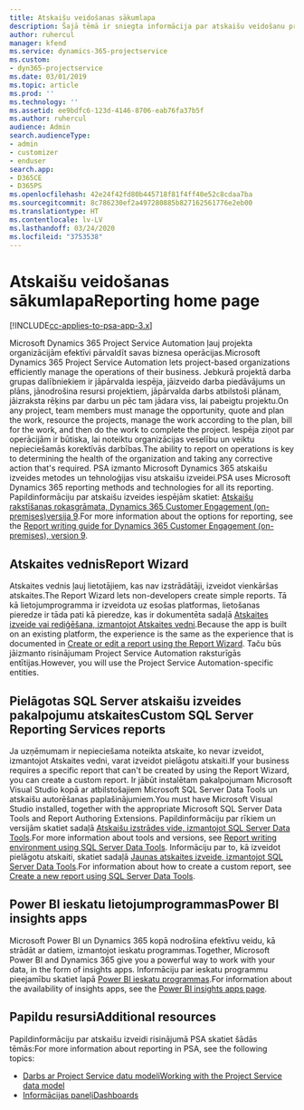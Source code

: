 ```yaml
---
title: Atskaišu veidošanas sākumlapa
description: Šajā tēmā ir sniegta informācija par atskaišu veidošanu programmā Dynamics 365 Project Service Automation.
author: ruhercul
manager: kfend
ms.service: dynamics-365-projectservice
ms.custom:
- dyn365-projectservice
ms.date: 03/01/2019
ms.topic: article
ms.prod: ''
ms.technology: ''
ms.assetid: ee9bdfc6-123d-4146-8706-eab76fa37b5f
ms.author: ruhercul
audience: Admin
search.audienceType:
- admin
- customizer
- enduser
search.app:
- D365CE
- D365PS
ms.openlocfilehash: 42e24f42fd80b445718f81f4ff40e52c8cdaa7ba
ms.sourcegitcommit: 8c786230ef2a497280885b827162561776e2eb00
ms.translationtype: HT
ms.contentlocale: lv-LV
ms.lasthandoff: 03/24/2020
ms.locfileid: "3753538"
---
```

# <a name="reporting-home-page"></a><span data-ttu-id="cfb7c-103">Atskaišu veidošanas sākumlapa</span><span class="sxs-lookup"><span data-stu-id="cfb7c-103">Reporting home page</span></span>

[!INCLUDE[cc-applies-to-psa-app-3.x](../includes/cc-applies-to-psa-app-3x.md)]

<span data-ttu-id="cfb7c-104">Microsoft Dynamics 365 Project Service Automation ļauj projekta organizācijām efektīvi pārvaldīt savas biznesa operācijas.</span><span class="sxs-lookup"><span data-stu-id="cfb7c-104">Microsoft Dynamics 365 Project Service Automation lets project-based organizations efficiently manage the operations of their business.</span></span> <span data-ttu-id="cfb7c-105">Jebkurā projektā darba grupas dalībniekiem ir jāpārvalda iespēja, jāizveido darba piedāvājums un plāns, jānodrošina resursi projektiem, jāpārvalda darbs atbilstoši plānam, jāizraksta rēķins par darbu un pēc tam jādara viss, lai pabeigtu projektu.</span><span class="sxs-lookup"><span data-stu-id="cfb7c-105">On any project, team members must manage the opportunity, quote and plan the work, resource the projects, manage the work according to the plan, bill for the work, and then do the work to complete the project.</span></span> <span data-ttu-id="cfb7c-106">Iespēja ziņot par operācijām ir būtiska, lai noteiktu organizācijas veselību un veiktu nepieciešamās korektīvās darbības.</span><span class="sxs-lookup"><span data-stu-id="cfb7c-106">The ability to report on operations is key to determining the health of the organization and taking any corrective action that's required.</span></span> <span data-ttu-id="cfb7c-107">PSA izmanto Microsoft Dynamics 365 atskaišu izveides metodes un tehnoloģijas visu atskaišu izveidei.</span><span class="sxs-lookup"><span data-stu-id="cfb7c-107">PSA uses Microsoft Dynamics 365 reporting methods and technologies for all its reporting.</span></span> <span data-ttu-id="cfb7c-108">Papildinformāciju par atskaišu izveides iespējām skatiet: [Atskaišu rakstīšanas rokasgrāmata, Dynamics 365 Customer Engagement (on-premises)versija 9](../analytics/reporting-analytics-with-dynamics-365.md).</span><span class="sxs-lookup"><span data-stu-id="cfb7c-108">For more information about the options for reporting, see the [Report writing guide for Dynamics 365 Customer Engagement (on-premises), version 9](../analytics/reporting-analytics-with-dynamics-365.md).</span></span>

## <a name="report-wizard"></a><span data-ttu-id="cfb7c-109">Atskaites vednis</span><span class="sxs-lookup"><span data-stu-id="cfb7c-109">Report Wizard</span></span>

<span data-ttu-id="cfb7c-110">Atskaites vednis ļauj lietotājiem, kas nav izstrādātāji, izveidot vienkāršas atskaites.</span><span class="sxs-lookup"><span data-stu-id="cfb7c-110">The Report Wizard lets non-developers create simple reports.</span></span> <span data-ttu-id="cfb7c-111">Tā kā lietojumprogramma ir izveidota uz esošas platformas, lietošanas pieredze ir tāda pati kā pieredze, kas ir dokumentēta sadaļā [Atskaites izveide vai rediģēšana, izmantojot Atskaites vedni](../basics/create-edit-copy-report-wizard.md).</span><span class="sxs-lookup"><span data-stu-id="cfb7c-111">Because the app is built on an existing platform, the experience is the same as the experience that is documented in [Create or edit a report using the Report Wizard](../basics/create-edit-copy-report-wizard.md).</span></span> <span data-ttu-id="cfb7c-112">Taču būs jāizmanto risinājumam Project Service Automation raksturīgās entītijas.</span><span class="sxs-lookup"><span data-stu-id="cfb7c-112">However, you will use the Project Service Automation-specific entities.</span></span>

## <a name="custom-sql-server-reporting-services-reports"></a><span data-ttu-id="cfb7c-113">Pielāgotas SQL Server atskaišu izveides pakalpojumu atskaites</span><span class="sxs-lookup"><span data-stu-id="cfb7c-113">Custom SQL Server Reporting Services reports</span></span>

<span data-ttu-id="cfb7c-114">Ja uzņēmumam ir nepieciešama noteikta atskaite, ko nevar izveidot, izmantojot Atskaites vedni, varat izveidot pielāgotu atskaiti.</span><span class="sxs-lookup"><span data-stu-id="cfb7c-114">If your business requires a specific report that can't be created by using the Report Wizard, you can create a custom report.</span></span> <span data-ttu-id="cfb7c-115">Ir jābūt instalētam pakalpojumam Microsoft Visual Studio kopā ar atbilstošajiem Microsoft SQL Server Data Tools un atskaišu autorēšanas paplašinājumiem.</span><span class="sxs-lookup"><span data-stu-id="cfb7c-115">You must have Microsoft Visual Studio installed, together with the appropriate Microsoft SQL Server Data Tools and Report Authoring Extensions.</span></span> <span data-ttu-id="cfb7c-116">Papildinformāciju par rīkiem un versijām skatiet sadaļā [Atskaišu izstrādes vide, izmantojot SQL Server Data Tools](../analytics/report-writing-environment-using-sql-server-data-tools.md).</span><span class="sxs-lookup"><span data-stu-id="cfb7c-116">For more information about tools and versions, see [Report writing environment using SQL Server Data Tools](../analytics/report-writing-environment-using-sql-server-data-tools.md).</span></span> <span data-ttu-id="cfb7c-117">Informāciju par to, kā izveidot pielāgotu atskaiti, skatiet sadaļā [Jaunas atskaites izveide, izmantojot SQL Server Data Tools](../analytics/create-a-new-report-using-sql-server-data-tools.md).</span><span class="sxs-lookup"><span data-stu-id="cfb7c-117">For information about how to create a custom report, see [Create a new report using SQL Server Data Tools](../analytics/create-a-new-report-using-sql-server-data-tools.md).</span></span>

## <a name="power-bi-insights-apps"></a><span data-ttu-id="cfb7c-118">Power BI ieskatu lietojumprogrammas</span><span class="sxs-lookup"><span data-stu-id="cfb7c-118">Power BI insights apps</span></span>

<span data-ttu-id="cfb7c-119">Microsoft Power BI un Dynamics 365 kopā nodrošina efektīvu veidu, kā strādāt ar datiem, izmantojot ieskatu programmas.</span><span class="sxs-lookup"><span data-stu-id="cfb7c-119">Together, Microsoft Power BI and Dynamics 365 give you a powerful way to work with your data, in the form of insights apps.</span></span> <span data-ttu-id="cfb7c-120">Informāciju par ieskatu programmu pieejamību skatiet lapā [Power BI ieskatu programmas](https://powerbi.microsoft.com/power-bi-insights-apps/).</span><span class="sxs-lookup"><span data-stu-id="cfb7c-120">For information about the availability of insights apps, see the [Power BI insights apps page](https://powerbi.microsoft.com/power-bi-insights-apps/).</span></span>


## <a name="additional-resources"></a><span data-ttu-id="cfb7c-121">Papildu resursi</span><span class="sxs-lookup"><span data-stu-id="cfb7c-121">Additional resources</span></span>
<span data-ttu-id="cfb7c-122">Papildinformāciju par atskaišu izveidi risinājumā PSA skatiet šādās tēmās:</span><span class="sxs-lookup"><span data-stu-id="cfb7c-122">For more information about reporting in PSA, see the following topics:</span></span>

- [<span data-ttu-id="cfb7c-123">Darbs ar Project Service datu modeli</span><span class="sxs-lookup"><span data-stu-id="cfb7c-123">Working with the Project Service data model</span></span>](reports-working-project-service-data-model.md)
- [<span data-ttu-id="cfb7c-124">Informācijas paneļi</span><span class="sxs-lookup"><span data-stu-id="cfb7c-124">Dashboards</span></span>](reports-dashboards.md)

